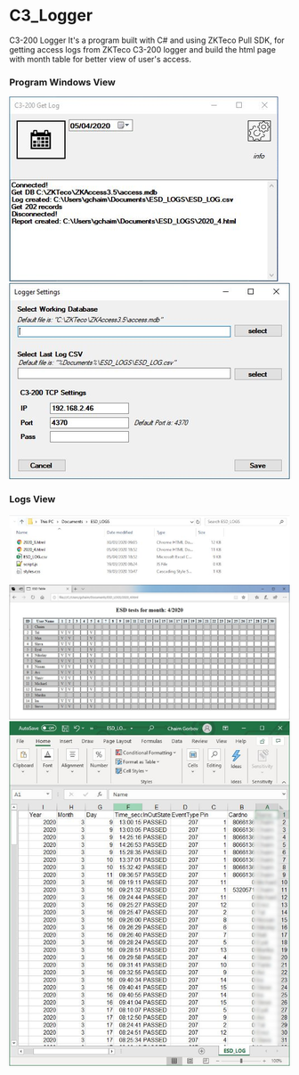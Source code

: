 # C3_Logger
C3-200 Logger
It's a program built with C# and using ZKTeco Pull SDK, for getting access logs from ZKTeco C3-200 logger and build the html page with month table for better view of user's access.
<h3>Program Windows View</h3>
<img src="/readme_img/main_window.JPG"/>
<img src="/readme_img/Settings.JPG"/>
<h3>Logs View</h3>
<img src="/readme_img/folder.JPG"/>
<img src="/readme_img/browser.JPG"/>
<img src="/readme_img/CSV_log.JPG"/>
